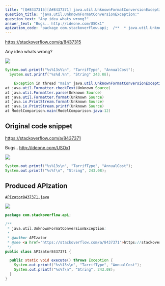 ```yaml
---
title: "[Q#8437315][A#8437371] java.util.UnknownFormatConversionException:"
question_title: "java.util.UnknownFormatConversionException:"
question_text: "Any idea whats wrong?"
answer_text: "Bugs.. http://ideone.com/USOx1"
apization_code: "package com.stackoverflow.api;  /**  * java.util.UnknownFormatConversionException:  *  * @author APIzator  * @see <a href=\"https://stackoverflow.com/a/8437371\">https://stackoverflow.com/a/8437371</a>  */ public class APIzator8437371 {    public static void execute() throws Exception {     System.out.printf(\"%s%13s\\n\", \"TarrifType\", \"AnnualCost\");     System.out.printf(\"%s%f\\n\", \"String\", 243.08);   } }"
---
```


https://stackoverflow.com/q/8437315

Any idea whats wrong?


<div class="code-logo"><img src="/stackoverflow.png" /></div>

```java
System.out.printf("%s%13s%\n", "TarrifType", "AnnualCost");
  System.out.printf("%s%d.%n", "String" 243.08);

    Exception in thread "main" java.util.UnknownFormatConversionException: Conversion = '
at java.util.Formatter.checkText(Unknown Source)
at java.util.Formatter.parse(Unknown Source)
at java.util.Formatter.format(Unknown Source)
at java.io.PrintStream.format(Unknown Source)
at java.io.PrintStream.printf(Unknown Source)
at ModelComparison.main(ModelComparison.java:12)
```


## Original code snippet

https://stackoverflow.com/a/8437371

Bugs..
http://ideone.com/USOx1

<div class="code-logo"><img src="/stackoverflow.png" /></div>

```java
System.out.printf("%s%13s\n", "TarrifType", "AnnualCost");
System.out.printf("%s%f\n", "String", 243.08);
```

## Produced APIzation

[`APIzator8437371.java`](https://github.com/pasqualesalza/apization-temp-data/raw/master/search/APIzator8437371.java)

<div class="code-logo"><img src="/apizator.png" /></div>

```java
package com.stackoverflow.api;

/**
 * java.util.UnknownFormatConversionException:
 *
 * @author APIzator
 * @see <a href="https://stackoverflow.com/a/8437371">https://stackoverflow.com/a/8437371</a>
 */
public class APIzator8437371 {

  public static void execute() throws Exception {
    System.out.printf("%s%13s\n", "TarrifType", "AnnualCost");
    System.out.printf("%s%f\n", "String", 243.08);
  }
}

```